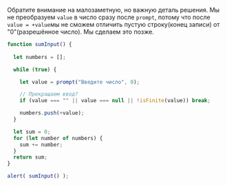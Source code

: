 Обратите внимание на малозаметную, но важную деталь решения. Мы не преобразуем `value` в число сразу после `prompt`, потому что после `value = +value`мы не сможем отличить пустую строку(конец записи) от "0"(разрешённое число). Мы сделаем это позже. 


```js run demo
function sumInput() {
 
  let numbers = [];

  while (true) {

    let value = prompt("Введите число", 0);

    // Прекращаем ввод?
    if (value === "" || value === null || !isFinite(value)) break;

    numbers.push(+value);
  }

  let sum = 0;
  for (let number of numbers) {
    sum += number;
  }
  return sum;
}

alert( sumInput() ); 
```


